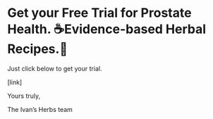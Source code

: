 # Get your Free Trial for Prostate Health. ☕Evidence-based Herbal Recipes.🌿

Just click below to get your trial.

[link]

Yours truly,

The Ivan’s Herbs team
